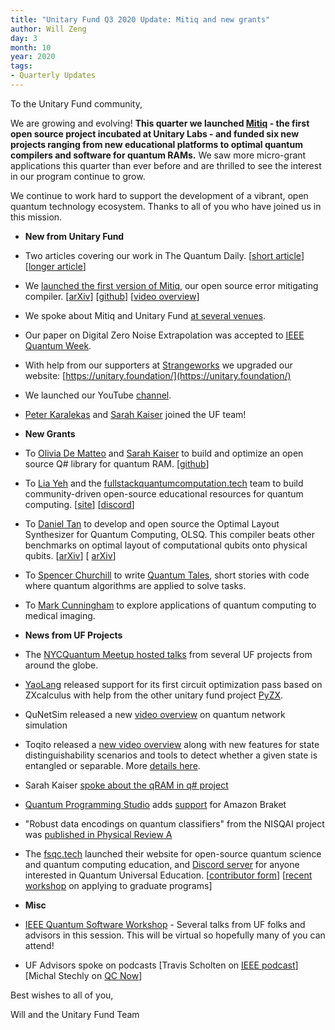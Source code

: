 ```yaml
---
title: "Unitary Fund Q3 2020 Update: Mitiq and new grants"
author: Will Zeng
day: 3
month: 10
year: 2020
tags:
- Quarterly Updates
---
```


To the Unitary Fund community,

We are growing and evolving! **This quarter we launched [Mitiq](https://unitary.foundation/mitiq.html) - the first open source project incubated at Unitary Labs - and funded six new projects ranging from new educational platforms to optimal quantum compilers and software for quantum RAMs.** We saw more micro-grant applications this quarter than ever before and are thrilled to see the interest in our program continue to grow.

We continue to work hard to support the development of a vibrant, open quantum technology ecosystem. Thanks to all of you who have joined us in this mission.

*   **New from Unitary Fund**
  

*   Two articles covering our work in The Quantum Daily. \[[short article](https://thequantumdaily.com/2020/07/29/non-profit-fund-working-to-create-innovative-qc-projects-with-grants/)\] \[[longer article](https://thequantumdaily.com/2020/08/13/tqd-exclusive-unitary-fund-team-pushes-for-an-open-qc-industry-that-benefits-the-most-people/)\]  
    
*   We [launched the first version of Mitiq](https://unitary.foundation/posts/mitiq.html), our open source error mitigating compiler. \[[arXiv](https://arxiv.org/abs/2009.04417)\] \[[github](https://github.com/unitaryfoundation/mitiq)\] \[[video overview](https://www.youtube.com/watch?v=mLJNDFtAmDk)\]
*   We spoke about Mitiq and Unitary Fund [at several venues](https://github.com/unitaryfoundation/mitiq/wiki/Mitiq-Talks-and-Events).
*   Our paper on Digital Zero Noise Extrapolation was accepted to [IEEE Quantum Week](https://qce.quantum.ieee.org/paper-tracks/).
*   With help from our supporters at [Strangeworks](https://strangeworks.com/) we upgraded our website: [https://unitary.foundation/](https://unitary.foundation/)
*   We launched our YouTube [channel](https://www.youtube.com/channel/UCDbDLAzGRTHnhkoMMOX7D1A).
*   [Peter Karalekas](https://github.com/karalekas) and [Sarah Kaiser](https://www.sckaiser.com/) joined the UF team!

*   **New Grants**
  

*   To [Olivia De Matteo](http://glassnotes.github.io/) and [Sarah Kaiser](https://www.sckaiser.com/) to build and optimize an open source Q# library for quantum RAM. \[[github](https://github.com/qsharp-community/qram)\]
*   To [Lia Yeh](https://www.linkedin.com/in/lia-yeh) and the [fullstackquantumcomputation.tech](https://fullstackquantumcomputation.tech/) team to build community-driven open-source educational resources for quantum computing. \[[site](https://fullstackquantumcomputation.tech/)\] \[[discord](https://discord.com/invite/NDm9e9W)\]
*   To [Daniel Tan](https://scholar.google.com/citations?user=6CORrpcAAAAJ&hl=en) to develop and open source the Optimal Layout Synthesizer for Quantum Computing, OLSQ. This compiler beats other benchmarks on optimal layout of computational qubits onto physical qubits. \[[arXiv](https://arxiv.org/abs/2007.15671)\] \[ [arXiv](https://arxiv.org/abs/2002.09783)\]
*   To [Spencer Churchill](https://github.com/splch) to write [Quantum Tales](https://github.com/splch/quantum-tales), short stories with code where quantum algorithms are applied to solve tasks.
*   To [Mark Cunningham](https://markcunningham.tech/) to explore applications of quantum computing to medical imaging.

*   **News from UF Projects**
  

*   The [NYCQuantum Meetup hosted talks](https://www.meetup.com/New-York-Quantum-Computing-Meetup/events/271943801) from several UF projects from around the globe.  
    
*   [YaoLang](https://yaoquantum.org/) released support for its first circuit optimization pass based on ZXcalculus with help from the other unitary fund project [PyZX](https://github.com/Quantomatic/pyzx).
*   QuNetSim released a new [video overview](https://www.youtube.com/watch?v=HE6jWjW1WT8&feature=emb_title) on quantum network simulation
*   Toqito released a [new video overview](https://www.youtube.com/watch?v=6R7qSszJwBI) along with new features for state distinguishability scenarios and tools to detect whether a given state is entangled or separable. More [details here](https://github.com/vprusso/toqito/blob/master/CHANGELOG.md).
*   Sarah Kaiser [spoke about the qRAM in q# project](https://www.meetup.com/Washington-Quantum-Computing-Meetup/events/271334520/)
*   [Quantum Programming Studio](https://quantum-circuit.com/) adds [support](https://twitter.com/quantcirc/status/1300927223969591296?s=19) for Amazon Braket  
    
*   "Robust data encodings on quantum classifiers" from the NISQAI project was [published in Physical Review A](https://journals.aps.org/pra/abstract/10.1103/PhysRevA.102.032420)
*   The [fsqc.tech](https://fullstackquantumcomputation.tech/) launched their website for open-source quantum science and quantum computing education, and [Discord server](https://discord.gg/NDm9e9W) for anyone interested in Quantum Universal Education. \[[contributor form](https://fullstackquantumcomputation.tech/contributing)\] \[[recent workshop](https://fullstackquantumcomputation.tech/blog/grad-app-workshop/) on applying to graduate programs\]

*   **Misc**
  

*   [IEEE Quantum Software Workshop](https://qce.quantum.ieee.org/software-for-quantum-applications-algorithms-and-workflows/) - Several talks from UF folks and advisors in this session. This will be virtual so hopefully many of you can attend!
*   UF Advisors spoke on podcasts \[Travis Scholten on [IEEE podcast](https://quantum.ieee.org/podcasts)\] \[Michal Stechly on [QC Now](https://thequantumdaily.com/2020/09/12/quantum-computing-now-podcast-episode-21-michal-stechly-and-qosf/)\]  
    

Best wishes to all of you,

Will and the Unitary Fund Team
